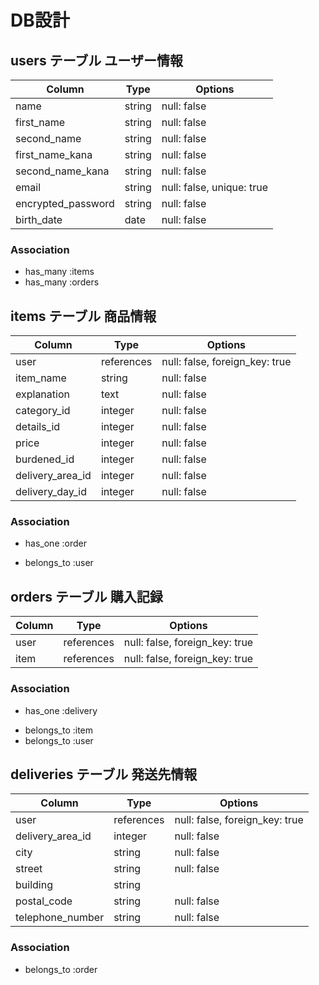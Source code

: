# DB設計

## users テーブル   ユーザー情報

| Column             | Type   | Options                   |
| ------------------ | ------ | ------------------------- |
| name               | string | null: false               |
| first_name         | string | null: false               |
| second_name        | string | null: false               |
| first_name_kana    | string | null: false               |
| second_name_kana   | string | null: false               |
| email              | string | null: false, unique: true |
| encrypted_password | string | null: false               |
| birth_date         | date   | null: false               |


### Association

* has_many :items
* has_many :orders

## items テーブル   商品情報

| Column           | Type       | Options                        |
| ---------------- | ---------- | ------------------------------ |
| user             | references | null: false, foreign_key: true |
| item_name        | string     | null: false                    |
| explanation      | text       | null: false                    |#説明
| category_id      | integer    | null: false                    |
| details_id       | integer    | null: false                    |#詳細
| price            | integer    | null: false                    |
| burdened_id      | integer    | null: false                    |#負担
| delivery_area_id | integer    | null: false                    |
| delivery_day_id  | integer    | null: false                    |

### Association

* has_one :order
- belongs_to :user

## orders テーブル   購入記録

| Column | Type       | Options                        |
| ------ | ---------- | ------------------------------ |
| user   | references | null: false, foreign_key: true |
| item   | references | null: false, foreign_key: true |


### Association

* has_one :delivery
- belongs_to :item
- belongs_to :user


## deliveries テーブル   発送先情報

| Column           | Type       | Options                        |
| ---------------- | ---------- | ------------------------------ |
| user             | references | null: false, foreign_key: true |
| delivery_area_id | integer    | null: false                    |#都道府県
| city             | string     | null: false                    |#市町村
| street           | string     | null: false                    |#番地
| building         | string     |                                |#建物
| postal_code      | string     | null: false                    |
| telephone_number | string     | null: false                    |

### Association

- belongs_to :order
